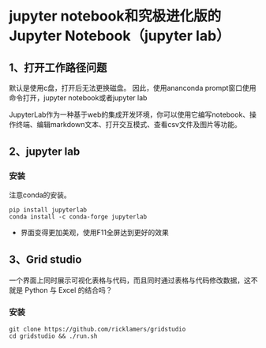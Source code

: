 # jupyter notebook和究极进化版的Jupyter Notebook（jupyter lab）

## 1、打开工作路径问题
默认是使用c盘，打开后无法更换磁盘。
因此，使用ananconda prompt窗口使用命令打开，jupyter notebook或者jupyter lab

JupyterLab作为一种基于web的集成开发环境，你可以使用它编写notebook、操作终端、编辑markdown文本、打开交互模式、查看csv文件及图片等功能。

## 2、jupyter lab
### 安装
注意conda的安装。
```
pip install jupyterlab
conda install -c conda-forge jupyterlab
```

- 界面变得更加美观，使用F11全屏达到更好的效果












## 3、Grid studio
一个界面上同时展示可视化表格与代码，而且同时通过表格与代码修改数据，这不就是 Python 与 Excel 的结合吗？

### 安装
```
git clone https://github.com/ricklamers/gridstudio
cd gridstudio && ./run.sh
```






